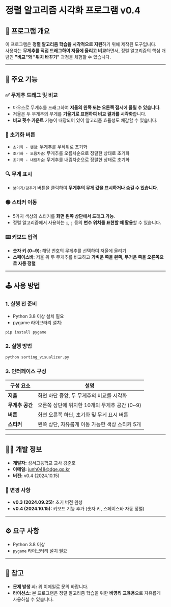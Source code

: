# 정렬 알고리즘 시각화 프로그램 v0.4

## 🧠 프로그램 개요
이 프로그램은 **정렬 알고리즘 학습을 시각적으로 지원**하기 위해 제작된 도구입니다.  
사용자는 **무게추를 직접 드래그하여 저울에 올리고 비교**하면서, 정렬 알고리즘의 핵심 개념인 **"비교"와 "위치 바꾸기"** 과정을 체험할 수 있습니다.

---

## 🎯 주요 기능

### ✅ 무게추 드래그 및 비교
- 마우스로 무게추를 드래그하여 **저울의 왼쪽 또는 오른쪽 접시에 올릴 수 있습니다**.
- 저울은 두 무게추의 무게를 **기울기로 표현하여 비교 결과를 시각화**합니다.
- **비교 횟수 카운트** 기능이 내장되어 있어 알고리즘 효율성도 체감할 수 있습니다.

### 🔄 초기화 버튼
- `초기화 - 랜덤`: 무게추를 무작위로 초기화
- `초기화 - 오름차순`: 무게추를 오름차순으로 정렬한 상태로 초기화
- `초기화 - 내림차순`: 무게추를 내림차순으로 정렬한 상태로 초기화

### 🔍 무게 표시
- `보이기/감추기` 버튼을 클릭하여 **무게추의 무게 값을 표시하거나 숨길 수 있습니다**.

### 🟢 스티커 이동
- 5가지 색상의 스티커를 **화면 왼쪽 상단에서 드래그 가능**.
- 정렬 알고리즘에서 사용하는 `i`, `j` 등의 **변수 위치를 표현할 때 활용**할 수 있습니다.

### ⌨️ 키보드 입력
- **숫자 키 (0~9)**: 해당 번호의 무게추를 선택하여 저울에 올리기
- **스페이스바**: 저울 위 두 무게추를 비교하고 **가벼운 쪽을 왼쪽, 무거운 쪽을 오른쪽으로 자동 정렬**

---

## 🕹️ 사용 방법

### 1. 실행 전 준비
- Python 3.8 이상 설치 필요
- pygame 라이브러리 설치:

```bash
pip install pygame
```

### 2. 실행 방법
```bash
python sorting_visualizer.py
```

### 3. 인터페이스 구성

| 구성 요소 | 설명 |
|-----------|------|
| **저울** | 화면 하단 중앙, 두 무게추의 비교를 시각화 |
| **무게추 공간** | 오른쪽 상단에 위치한 10개의 무게추 공간 (0~9) |
| **버튼** | 화면 오른쪽 하단, 초기화 및 무게 표시 버튼 |
| **스티커** | 왼쪽 상단, 자유롭게 이동 가능한 색상 스티커 5개 |

---

## 🧑‍💻 개발 정보

- **개발자:** 성서고등학교 교사 강준호  
- **이메일:** [junh048@dge.go.kr](mailto:junh048@dge.go.kr)  
- **버전:** v0.4 (2024.10.15)

### 📌 변경 사항
- **v0.3 (2024.09.25):** 초기 버전 완성
- **v0.4 (2024.10.15):** 키보드 기능 추가 (숫자 키, 스페이스바 자동 정렬)

---

## ⚙️ 요구 사항

- Python 3.8 이상
- `pygame` 라이브러리 설치 필요

---

## 📝 참고
- **문제 발생 시:** 위 이메일로 문의 바랍니다.
- **라이선스:** 본 프로그램은 정렬 알고리즘 학습을 위한 **비영리 교육용**으로 자유롭게 사용하실 수 있습니다.